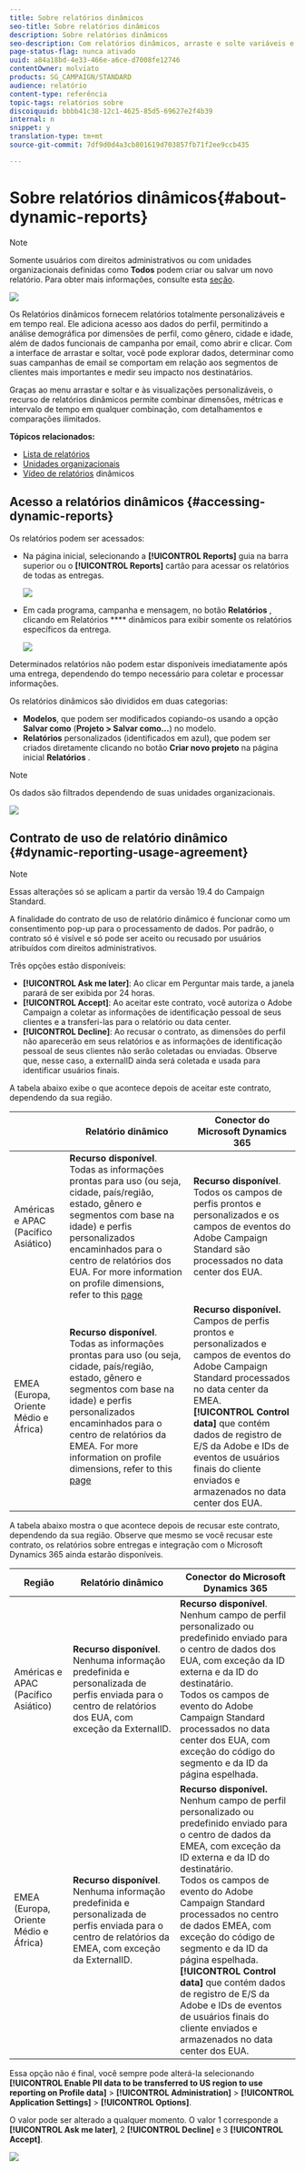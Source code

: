 ```yaml
---
title: Sobre relatórios dinâmicos
seo-title: Sobre relatórios dinâmicos
description: Sobre relatórios dinâmicos
seo-description: Com relatórios dinâmicos, arraste e solte variáveis e dimensões em seu ambiente de forma livre e analise o sucesso de suas campanhas.
page-status-flag: nunca ativado
uuid: a84a18bd-4e33-466e-a6ce-d7008fe12746
contentOwner: molviato
products: SG_CAMPAIGN/STANDARD
audience: relatório
content-type: referência
topic-tags: relatórios sobre
discoiquuid: bbbb41c38-12c1-4625-85d5-69627e2f4b39
internal: n
snippet: y
translation-type: tm+mt
source-git-commit: 7df9d0d4a3cb801619d703857fb71f2ee9ccb435

---
```



# Sobre relatórios dinâmicos{#about-dynamic-reports}

>[!NOTE]
>
>Somente usuários com direitos administrativos ou com unidades organizacionais definidas como **Todos** podem criar ou salvar um novo relatório. Para obter mais informações, consulte esta [seção](../../administration/using/users-management.md).

![](assets/dynamic_report_intro.png)

Os Relatórios dinâmicos fornecem relatórios totalmente personalizáveis e em tempo real. Ele adiciona acesso aos dados do perfil, permitindo a análise demográfica por dimensões de perfil, como gênero, cidade e idade, além de dados funcionais de campanha por email, como abrir e clicar. Com a interface de arrastar e soltar, você pode explorar dados, determinar como suas campanhas de email se comportam em relação aos segmentos de clientes mais importantes e medir seu impacto nos destinatários.

Graças ao menu arrastar e soltar e às visualizações personalizáveis, o recurso de relatórios dinâmicos permite combinar dimensões, métricas e intervalo de tempo em qualquer combinação, com detalhamentos e comparações ilimitados.


**Tópicos relacionados:**

* [Lista de relatórios](../../reporting/using/defining-the-report-period.md)
* [Unidades organizacionais](../../administration/using/organizational-units.md)
* [Vídeo de relatórios](https://helpx.adobe.com/campaign/kt/acs/using/acs-creating-a-dynamic-report-feature-video-use.html) dinâmicos

## Acesso a relatórios dinâmicos {#accessing-dynamic-reports}

Os relatórios podem ser acessados:

* Na página inicial, selecionando a **[!UICONTROL Reports]** guia na barra superior ou o **[!UICONTROL Reports]** cartão para acessar os relatórios de todas as entregas.

   ![](assets/campaign_reports_access.png)

* Em cada programa, campanha e mensagem, no botão **Relatórios** , clicando em Relatórios **** dinâmicos para exibir somente os relatórios específicos da entrega.

   ![](assets/campaign_reports_description.png)

Determinados relatórios não podem estar disponíveis imediatamente após uma entrega, dependendo do tempo necessário para coletar e processar informações.

Os relatórios dinâmicos são divididos em duas categorias:

* **Modelos**, que podem ser modificados copiando-os usando a opção **Salvar como** (**Projeto &gt; Salvar como...**) no modelo.
* **Relatórios** personalizados (identificados em azul), que podem ser criados diretamente clicando no botão **Criar novo projeto** na página inicial **Relatórios** .

>[!NOTE]
>
>Os dados são filtrados dependendo de suas unidades organizacionais.

![](assets/dynamic_report_overview.png)

## Contrato de uso de relatório dinâmico {#dynamic-reporting-usage-agreement}

>[!NOTE]
>
>Essas alterações só se aplicam a partir da versão 19.4 do Campaign Standard.

A finalidade do contrato de uso de relatório dinâmico é funcionar como um consentimento pop-up para o processamento de dados. Por padrão, o contrato só é visível e só pode ser aceito ou recusado por usuários atribuídos com direitos administrativos.

Três opções estão disponíveis:

* **[!UICONTROL Ask me later]**: Ao clicar em Perguntar mais tarde, a janela parará de ser exibida por 24 horas.
* **[!UICONTROL Accept]**: Ao aceitar este contrato, você autoriza o Adobe Campaign a coletar as informações de identificação pessoal de seus clientes e a transferi-las para o relatório ou data center.
* **[!UICONTROL Decline]**: Ao recusar o contrato, as dimensões do perfil não aparecerão em seus relatórios e as informações de identificação pessoal de seus clientes não serão coletadas ou enviadas. Observe que, nesse caso, a externalID ainda será coletada e usada para identificar usuários finais.

A tabela abaixo exibe o que acontece depois de aceitar este contrato, dependendo da sua região.

|  | Relatório dinâmico | Conector do Microsoft Dynamics 365 |
|---|---|---|
| Américas e APAC (Pacífico Asiático) | **Recurso disponível**. <br>Todas as informações prontas para uso (ou seja, cidade, país/região, estado, gênero e segmentos com base na idade) e perfis personalizados encaminhados para o centro de relatórios dos EUA. For more information on profile dimensions, refer to this [page](../../reporting/using/list-of-components-.md) | **Recurso disponível**. <br>Todos os campos de perfis prontos e personalizados e os campos de eventos do Adobe Campaign Standard são processados no data center dos EUA. |
| EMEA (Europa, Oriente Médio e África) | **Recurso disponível**. <br>Todas as informações prontas para uso (ou seja, cidade, país/região, estado, gênero e segmentos com base na idade) e perfis personalizados encaminhados para o centro de relatórios da EMEA. For more information on profile dimensions, refer to this [page](../../reporting/using/list-of-components-.md) | **Recurso disponível.** Campos de perfis <br>prontos e personalizados e campos de eventos do Adobe Campaign Standard processados no data center da EMEA. <br>**[!UICONTROL Control data]** que contém dados de registro de E/S da Adobe e IDs de eventos de usuários finais do cliente enviados e armazenados no data center dos EUA. |

A tabela abaixo mostra o que acontece depois de recusar este contrato, dependendo da sua região. Observe que mesmo se você recusar este contrato, os relatórios sobre entregas e integração com o Microsoft Dynamics 365 ainda estarão disponíveis.

| Região | Relatório dinâmico | Conector do Microsoft Dynamics 365 |
|---|---|---|
| Américas e APAC (Pacífico Asiático) | **Recurso disponível**. <br> Nenhuma informação predefinida e personalizada de perfis enviada para o centro de relatórios dos EUA, com exceção da ExternalID. | **Recurso disponível**. <br>Nenhum campo de perfil personalizado ou predefinido enviado para o centro de dados dos EUA, com exceção da ID externa e da ID do destinatário. <br>Todos os campos de evento do Adobe Campaign Standard processados no data center dos EUA, com exceção do código do segmento e da ID da página espelhada. |
| EMEA (Europa, Oriente Médio e África) | **Recurso disponível**. <br>Nenhuma informação predefinida e personalizada de perfis enviada para o centro de relatórios da EMEA, com exceção da ExternalID. | **Recurso disponível.** <br>Nenhum campo de perfil personalizado ou predefinido enviado para o centro de dados da EMEA, com exceção da ID externa e da ID do destinatário. <br>Todos os campos de evento do Adobe Campaign Standard processados no centro de dados EMEA, com exceção do código de segmento e da ID da página espelhada.  <br>**[!UICONTROL Control data]** que contém dados de registro de E/S da Adobe e IDs de eventos de usuários finais do cliente enviados e armazenados no data center dos EUA. |

Essa opção não é final, você sempre pode alterá-la selecionando **[!UICONTROL Enable PII data to be transferred to US region to use reporting on Profile data]** &gt; **[!UICONTROL Administration]** &gt; **[!UICONTROL Application Settings]** &gt; **[!UICONTROL Options]**.

O valor pode ser alterado a qualquer momento. O valor 1 corresponde a **[!UICONTROL Ask me later]**, 2 **[!UICONTROL Decline]** e 3 **[!UICONTROL Accept]**.

![](assets/pii_window_2.png)

